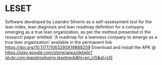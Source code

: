 # LESET
Software developed by Leandro Silverio as a self-assessment tool for the lean index, lean diagnosis and lean roadmap definition for a company emerging as a true lean organization, as per the method presented in the research paper entitled: 'A roadmap for a leanness company to emerge as a true lean organization' available in the permanent link https://doi.org/10.1177/1063293X19888259
Download and install the APK @ https://play.google.com/store/apps/details?id=br.com.leandrosilverio.lesetrevb&hl=en_US&gl=US
